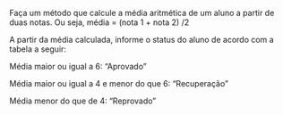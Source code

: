 
Faça um método que calcule a média aritmética de um aluno a partir de duas notas. Ou seja, média = (nota 1 + nota 2) /2

A partir da média calculada, informe o status do aluno de acordo com a tabela a seguir: 

Média maior ou igual a 6: “Aprovado” 

Média maior ou igual a 4 e menor do que 6: “Recuperação” 

Média menor do que de 4: “Reprovado”
